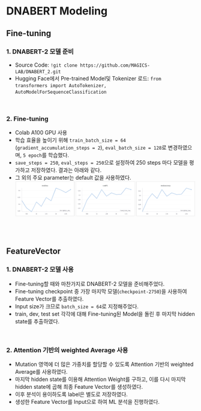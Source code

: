 # DNABERT Modeling

## Fine-tuning
### 1. DNABERT-2 모델 준비
   - Source Code: ```!git clone https://github.com/MAGICS-LAB/DNABERT_2.git```
   - Hugging Face에서 Pre-trained Model및 Tokenizer 로드:  ```from transformers import AutoTokenizer, AutoModelForSequenceClassification```
<br>

### 2. Fine-tuning
   - Colab A100 GPU 사용
   - 학습 효율을 높이기 위해 ```train_batch_size = 64``` (```gradient_accumulation_steps = 2```), ```eval_batch_size = 128```로 변경하였으며, ```5 epoch```를 학습했다. 
   - ```save_steps = 250```, ```eval_steps = 250```으로 설정하여 250 steps 마다 모델을 평가하고 저장하였다. 결과는 아래와 같다.  
   - 그 외의 주요 parameter는 default 값을 사용하였다. 
   ![alt text](charts.png)
<br>
<br>

## FeatureVector
### 1. DNABERT-2 모델 사용
   - Fine-tuning할 때와 마찬가지로 DNABERT-2 모델을 준비해주었다. 
   - Fine-tuning checkpoint 중 가장 마지막 모델(```checkpoint-2750```)을 사용하여 Feature Vector를 추출하였다. 
   - Input size가 크므로 ```batch_size = 64```로 지정해주었다. 
   - train, dev, test set 각각에 대해 Fine-tuning된 Model을 돌린 후 마지막 hidden state를 추출하였다.
<br>

### 2. Attention 기반의 weighted Average 사용
   - Mutation 영역에 더 많은 가중치를 할당할 수 있도록 Attention 기반의 weighted Average를 사용하였다. 
   - 마지막 hidden state를 이용해 Attention Weight를 구하고, 이를 다시 마지막 hidden state에 곱해 최종 Feature Vector를 생성하였다. 
   - 이후 분석이 용이하도록 label은 별도로 저장하였다. 
   - 생성한 Feature Vector를 Input으로 하여 ML 분석을 진행하였다. 
<br>


